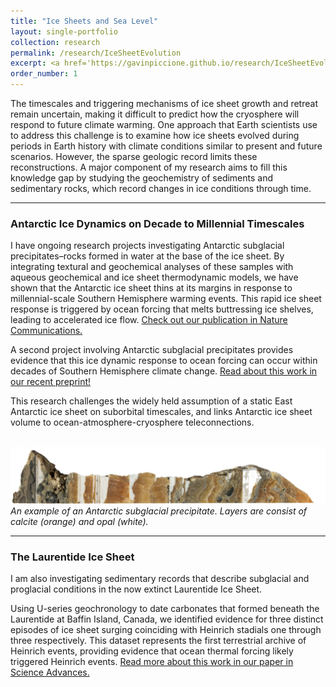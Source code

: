 ```yaml
---
title: "Ice Sheets and Sea Level"
layout: single-portfolio
collection: research
permalink: /research/IceSheetEvolution
excerpt: <a href='https://gavinpiccione.github.io/research/IceSheetEvolution'><br/><img src='/images/AIS_basemap.png'>
order_number: 1
---
```

The timescales and triggering mechanisms of ice sheet growth and retreat remain uncertain, making it difficult to predict how the cryosphere will respond to future climate warming. One approach that Earth scientists use to address this challenge is to examine how ice sheets evolved during periods in Earth history with climate conditions similar to present and future scenarios. However, the sparse geologic record limits these reconstructions. A major component of my research aims to fill this knowledge gap by studying the geochemistry of sediments and sedimentary rocks, which record changes in ice conditions through time.

---
### Antarctic Ice Dynamics on Decade to Millennial Timescales
I have ongoing research projects investigating Antarctic subglacial precipitates–rocks formed in water at the base of the ice sheet. By integrating textural and geochemical analyses of these samples with aqueous geochemical and ice sheet thermodynamic models, we have shown that the Antarctic ice sheet thins at its margins in response to millennial-scale Southern Hemisphere warming events. This rapid ice sheet response is triggered by ocean forcing that melts buttressing ice shelves, leading to accelerated ice flow. [Check out our publication in Nature Communications.](https://gavinpiccione.github.io/files/Piccione_NComm.pdf)

A second project involving Antarctic subglacial precipitates provides evidence that this ice dynamic response to ocean forcing can occur within decades of Southern Hemisphere climate change. [Read about this work in our recent preprint!](https://essopenarchive.org/doi/full/10.22541/essoar.172656755.50760515)

This research challenges the widely held assumption of a static East Antarctic ice sheet on suborbital timescales, and links Antarctic ice sheet volume to ocean-atmosphere-cryosphere teleconnections.

<br/><img src='/images/MA113_slab_background.png'>
*An example of an Antarctic subglacial precipitate. Layers are consist of calcite (orange) and opal (white).*

---
### The Laurentide Ice Sheet
I am also investigating sedimentary records that describe subglacial and proglacial conditions in the now extinct Laurentide Ice Sheet. 

Using U-series geochronology to date carbonates that formed beneath the Laurentide at Baffin Island, Canada, we identified evidence for three distinct episodes of ice sheet surging coinciding with Heinrich stadials one through three respectively. This dataset represents the first terrestrial archive of Heinrich events, providing evidence that ocean thermal forcing likely triggered Heinrich events. [Read more about this work in our paper in Science Advances.](https://gavinpiccione.github.io/files/Edwards_2022_SciAdv.pdf)
